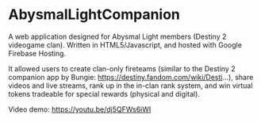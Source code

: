 # AbysmalLightCompanion
A web application designed for Abysmal Light members (Destiny 2 videogame clan). Written in HTML5/Javascript, and hosted with Google Firebase Hosting.

It allowed users to create clan-only fireteams (similar to the Destiny 2 companion app by Bungie: https://destiny.fandom.com/wiki/Desti...), share videos and live streams, 
rank up in the in-clan rank system, and win virtual tokens tradeable for special rewards (physical and digital).

Video demo: https://youtu.be/dj5QFWs6iWI
